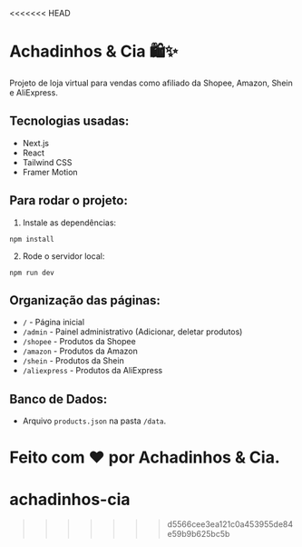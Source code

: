 <<<<<<< HEAD

# Achadinhos & Cia 🛍️✨

Projeto de loja virtual para vendas como afiliado da Shopee, Amazon, Shein e AliExpress.

## Tecnologias usadas:
- Next.js
- React
- Tailwind CSS
- Framer Motion

## Para rodar o projeto:

1. Instale as dependências:
```
npm install
```

2. Rode o servidor local:
```
npm run dev
```

## Organização das páginas:

- `/` - Página inicial
- `/admin` - Painel administrativo (Adicionar, deletar produtos)
- `/shopee` - Produtos da Shopee
- `/amazon` - Produtos da Amazon
- `/shein` - Produtos da Shein
- `/aliexpress` - Produtos da AliExpress

## Banco de Dados:
- Arquivo `products.json` na pasta `/data`.

Feito com ❤️ por Achadinhos & Cia.
=======
# achadinhos-cia
>>>>>>> d5566cee3ea121c0a453955de84e59b9b625bc5b
